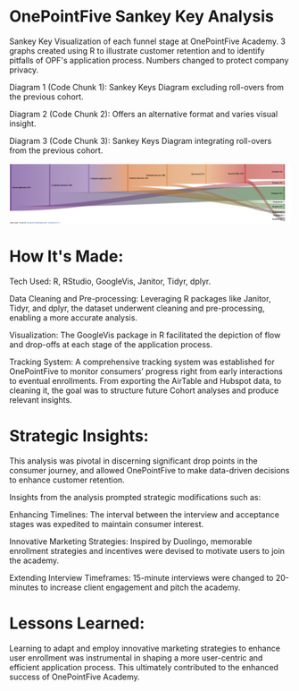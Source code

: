 # OnePointFive Sankey Key Analysis
Sankey Key Visualization of each funnel stage at OnePointFive Academy. 3 graphs created using R to illustrate customer retention and to identify pitfalls of OPF's application process. Numbers changed to protect company privacy.

Diagram 1 (Code Chunk 1): Sankey Keys Diagram excluding roll-overs from the previous cohort.

Diagram 2 (Code Chunk 2): Offers an alternative format and varies visual insight.

Diagram 3 (Code Chunk 3): Sankey Keys Diagram integrating roll-overs from the previous cohort.

![Sankey Key](https://github.com/Nicole-sin/OPF/blob/main/code%20chunk%201%20Sankey%20Key.png)

# How It's Made:
Tech Used: R, RStudio, GoogleVis, Janitor, Tidyr, dplyr.

Data Cleaning and Pre-processing: Leveraging R packages like Janitor, Tidyr, and dplyr, the dataset underwent cleaning and pre-processing, enabling a more accurate analysis.

Visualization: The GoogleVis package in R facilitated the depiction of flow and drop-offs at each stage of the application process. 

Tracking System: A comprehensive tracking system was established for OnePointFive to monitor consumers’ progress right from early interactions to eventual enrollments. From exporting the AirTable and Hubspot data, to cleaning it, the goal was to structure future Cohort analyses and produce relevant insights.

# Strategic Insights:
This analysis was pivotal in discerning significant drop points in the consumer journey, and allowed OnePointFive to make data-driven decisions to enhance customer retention. 

Insights from the analysis prompted strategic modifications such as:

Enhancing Timelines: The interval between the interview and acceptance stages was expedited to maintain consumer interest.

Innovative Marketing Strategies: Inspired by Duolingo, memorable enrollment strategies and incentives were devised to motivate users to join the academy.

Extending Interview Timeframes: 15-minute interviews were changed to 20-minutes to increase client engagement and pitch the academy.

# Lessons Learned:
Learning to adapt and employ innovative marketing strategies to enhance user enrollment was instrumental in shaping a more user-centric and efficient application process. This ultimately contributed to the enhanced success of OnePointFive Academy.